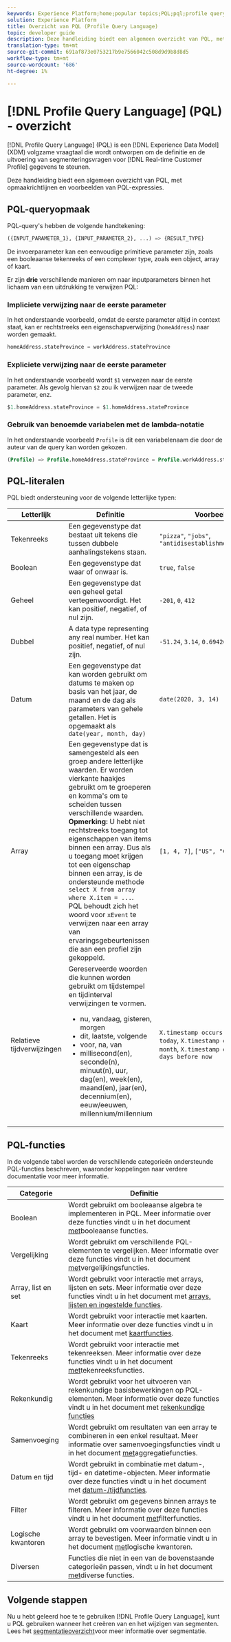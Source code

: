 ```yaml
---
keywords: Experience Platform;home;popular topics;PQL;pql;profile query language
solution: Experience Platform
title: Overzicht van PQL (Profile Query Language)
topic: developer guide
description: Deze handleiding biedt een algemeen overzicht van PQL, met opmaakrichtlijnen en voorbeelden van PQL-expressies.
translation-type: tm+mt
source-git-commit: 691af873e0753217b9e7566042c508d9d9b8d8d5
workflow-type: tm+mt
source-wordcount: '686'
ht-degree: 1%

---
```



# [!DNL Profile Query Language] (PQL) - overzicht

[!DNL Profile Query Language] (PQL) is een [!DNL Experience Data Model] (XDM) volgzame vraagtaal die wordt ontworpen om de definitie en de uitvoering van segmenteringsvragen voor [!DNL Real-time Customer Profile] gegevens te steunen.

Deze handleiding biedt een algemeen overzicht van PQL, met opmaakrichtlijnen en voorbeelden van PQL-expressies.

## PQL-queryopmaak

PQL-query&#39;s hebben de volgende handtekening:

```sql
({INPUT_PARAMETER_1}, {INPUT_PARAMETER_2}, ...) => {RESULT_TYPE}
```

De invoerparameter kan een eenvoudige primitieve parameter zijn, zoals een booleaanse tekenreeks of een complexer type, zoals een object, array of kaart.

Er zijn **drie** verschillende manieren om naar inputparameters binnen het lichaam van een uitdrukking te verwijzen PQL:

### Impliciete verwijzing naar de eerste parameter

In het onderstaande voorbeeld, omdat de eerste parameter altijd in context staat, kan er rechtstreeks een eigenschapverwijzing (`homeAddress`) naar worden gemaakt.

```sql
homeAddress.stateProvince = workAddress.stateProvince
```

### Expliciete verwijzing naar de eerste parameter

In het onderstaande voorbeeld wordt `$1` verwezen naar de eerste parameter. Als gevolg hiervan `$2` zou ik verwijzen naar de tweede parameter, enz.

```sql
$1.homeAddress.stateProvince = $1.homeAddress.stateProvince
```

### Gebruik van benoemde variabelen met de lambda-notatie

In het onderstaande voorbeeld `Profile` is dit een variabelenaam die door de auteur van de query kan worden gekozen.

```sql
(Profile) => Profile.homeAddress.stateProvince = Profile.workAddress.stateProvince
```

## PQL-literalen

PQL biedt ondersteuning voor de volgende letterlijke typen:

| Letterlijk | Definitie | Voorbeeld |
| ------- | ---------- | ------- |
| Tekenreeks | Een gegevenstype dat bestaat uit tekens die tussen dubbele aanhalingstekens staan. | `"pizza"`, `"jobs"`, `"antidisestablishmentarianism"` |
| Boolean | Een gegevenstype dat waar of onwaar is. | `true`, `false` |
| Geheel | Een gegevenstype dat een geheel getal vertegenwoordigt. Het kan positief, negatief, of nul zijn. | `-201`, `0`, `412` |
| Dubbel | A data type representing any real number. Het kan positief, negatief, of nul zijn. | `-51.24`, `3.14`, `0.6942058` |
| Datum | Een gegevenstype dat kan worden gebruikt om datums te maken op basis van het jaar, de maand en de dag als parameters van gehele getallen. Het is opgemaakt als `date(year, month, day)` | `date(2020, 3, 14)` |
| Array | Een gegevenstype dat is samengesteld als een groep andere letterlijke waarden. Er worden vierkante haakjes gebruikt om te groeperen en komma&#39;s om te scheiden tussen verschillende waarden. <br> **Opmerking:** U hebt niet rechtstreeks toegang tot eigenschappen van items binnen een array. Dus als u toegang moet krijgen tot een eigenschap binnen een array, is de ondersteunde methode `select X from array where X.item = ...`. <br> PQL behoudt zich het woord voor `xEvent` te verwijzen naar een array van ervaringsgebeurtenissen die aan een profiel zijn gekoppeld. | `[1, 4, 7]`, `["US", "CA"]` |
| Relatieve tijdverwijzingen | Gereserveerde woorden die kunnen worden gebruikt om tijdstempel en tijdinterval verwijzingen te vormen. <ul><li>nu, vandaag, gisteren, morgen</li><li>dit, laatste, volgende</li><li>voor, na, van</li><li>millisecond(en), seconde(n), minuut(n), uur, dag(en), week(en), maand(en), jaar(en), decennium(en), eeuw/eeuwen, millennium/millennium</li></ul> | `X.timestamp occurs before today`, `X.timestamp occurs last month`, `X.timestamp occurs <= 3 days before now` |


## PQL-functies

In de volgende tabel worden de verschillende categorieën ondersteunde PQL-functies beschreven, waaronder koppelingen naar verdere documentatie voor meer informatie.

| Categorie | Definitie |
| -------- | ---------- |
| Boolean | Wordt gebruikt om booleaanse algebra te implementeren in PQL. Meer informatie over deze functies vindt u in het document [met](./boolean-functions.md)booleaanse functies. |
| Vergelijking | Wordt gebruikt om verschillende PQL-elementen te vergelijken. Meer informatie over deze functies vindt u in het document [met](./comparison-functions.md)vergelijkingsfuncties. |
| Array, list en set | Wordt gebruikt voor interactie met arrays, lijsten en sets. Meer informatie over deze functies vindt u in het document met [arrays, lijsten en ingestelde functies](./array-functions.md). |
| Kaart | Wordt gebruikt voor interactie met kaarten. Meer informatie over deze functies vindt u in het document met [kaartfuncties](./map-functions.md). |
| Tekenreeks | Wordt gebruikt voor interactie met tekenreeksen. Meer informatie over deze functies vindt u in het document [met](./string-functions.md)tekenreeksfuncties. |
| Rekenkundig | Wordt gebruikt voor het uitvoeren van rekenkundige basisbewerkingen op PQL-elementen. Meer informatie over deze functies vindt u in het document met [rekenkundige functies](./arithmetic-functions.md) |
| Samenvoeging | Wordt gebruikt om resultaten van een array te combineren in een enkel resultaat. Meer informatie over samenvoegingsfuncties vindt u in het document [met](./aggregation-functions.md)aggregatiefuncties. |
| Datum en tijd | Wordt gebruikt in combinatie met datum-, tijd- en datetime-objecten. Meer informatie over deze functies vindt u in het document met [datum-/tijdfuncties](./datetime-functions.md). |
| Filter | Wordt gebruikt om gegevens binnen arrays te filteren. Meer informatie over deze functies vindt u in het document [met](./filter-functions.md)filterfuncties. |
| Logische kwantoren | Wordt gebruikt om voorwaarden binnen een array te bevestigen. Meer informatie vindt u in het document [met](./logical-quantifiers.md)logische kwantoren. |
| Diversen | Functies die niet in een van de bovenstaande categorieën passen, vindt u in het document [met](./misc-functions.md)diverse functies. |

## Volgende stappen

Nu u hebt geleerd hoe te te gebruiken [!DNL Profile Query Language], kunt u PQL gebruiken wanneer het creëren van en het wijzigen van segmenten. Lees het [segmentatieoverzicht](../home.md)voor meer informatie over segmentatie.